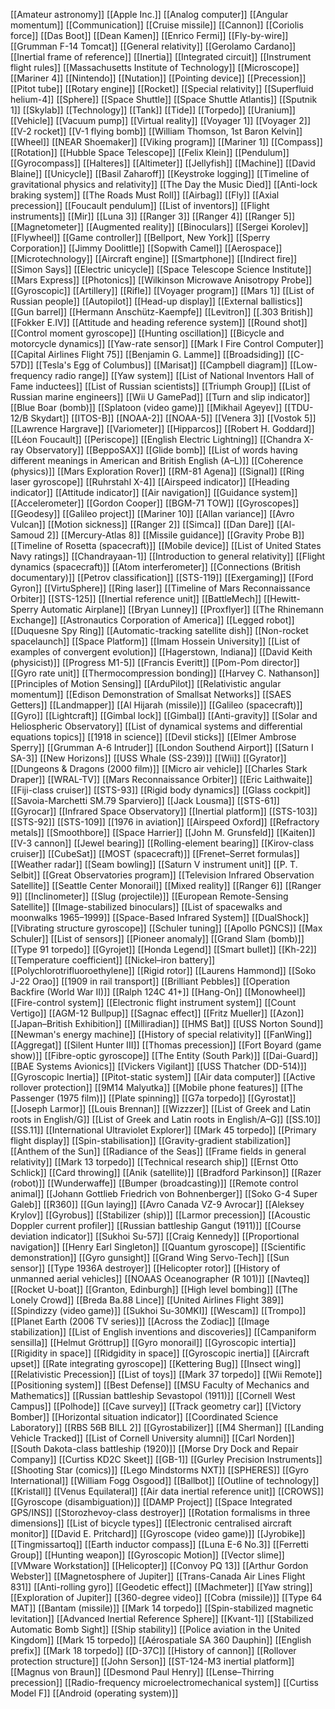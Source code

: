 [[Amateur astronomy]]
[[Apple Inc.]]
[[Analog computer]]
[[Angular momentum]]
[[Communication]]
[[Cruise missile]]
[[Cannon]]
[[Coriolis force]]
[[Das Boot]]
[[Dean Kamen]]
[[Enrico Fermi]]
[[Fly-by-wire]]
[[Grumman F-14 Tomcat]]
[[General relativity]]
[[Gerolamo Cardano]]
[[Inertial frame of reference]]
[[Inertia]]
[[Integrated circuit]]
[[Instrument flight rules]]
[[Massachusetts Institute of Technology]]
[[Microscope]]
[[Mariner 4]]
[[Nintendo]]
[[Nutation]]
[[Pointing device]]
[[Precession]]
[[Pitot tube]]
[[Rotary engine]]
[[Rocket]]
[[Special relativity]]
[[Superfluid helium-4]]
[[Sphere]]
[[Space Shuttle]]
[[Space Shuttle Atlantis]]
[[Sputnik 1]]
[[Skylab]]
[[Technology]]
[[Tank]]
[[Tide]]
[[Torpedo]]
[[Uranium]]
[[Vehicle]]
[[Vacuum pump]]
[[Virtual reality]]
[[Voyager 1]]
[[Voyager 2]]
[[V-2 rocket]]
[[V-1 flying bomb]]
[[William Thomson, 1st Baron Kelvin]]
[[Wheel]]
[[NEAR Shoemaker]]
[[Viking program]]
[[Mariner 1]]
[[Compass]]
[[Rotation]]
[[Hubble Space Telescope]]
[[Felix Klein]]
[[Pendulum]]
[[Gyrocompass]]
[[Halteres]]
[[Altimeter]]
[[Jellyfish]]
[[Machine]]
[[David Blaine]]
[[Unicycle]]
[[Basil Zaharoff]]
[[Keystroke logging]]
[[Timeline of gravitational physics and relativity]]
[[The Day the Music Died]]
[[Anti-lock braking system]]
[[The Roads Must Roll]]
[[Airbag]]
[[Fly]]
[[Axial precession]]
[[Foucault pendulum]]
[[List of inventors]]
[[Flight instruments]]
[[Mir]]
[[Luna 3]]
[[Ranger 3]]
[[Ranger 4]]
[[Ranger 5]]
[[Magnetometer]]
[[Augmented reality]]
[[Binoculars]]
[[Sergei Korolev]]
[[Flywheel]]
[[Game controller]]
[[Bellport, New York]]
[[Sperry Corporation]]
[[Jimmy Doolittle]]
[[Sopwith Camel]]
[[Aerospace]]
[[Microtechnology]]
[[Aircraft engine]]
[[Smartphone]]
[[Indirect fire]]
[[Simon Says]]
[[Electric unicycle]]
[[Space Telescope Science Institute]]
[[Mars Express]]
[[Photonics]]
[[Wilkinson Microwave Anisotropy Probe]]
[[Gyroscopic]]
[[Artillery]]
[[Rifle]]
[[Voyager program]]
[[Mars 1]]
[[List of Russian people]]
[[Autopilot]]
[[Head-up display]]
[[External ballistics]]
[[Gun barrel]]
[[Hermann Anschütz-Kaempfe]]
[[Levitron]]
[[.303 British]]
[[Fokker E.IV]]
[[Attitude and heading reference system]]
[[Round shot]]
[[Control moment gyroscope]]
[[Hunting oscillation]]
[[Bicycle and motorcycle dynamics]]
[[Yaw-rate sensor]]
[[Mark I Fire Control Computer]]
[[Capital Airlines Flight 75]]
[[Benjamin G. Lamme]]
[[Broadsiding]]
[[C-57D]]
[[Tesla's Egg of Columbus]]
[[Marisat]]
[[Campbell diagram]]
[[Low-frequency radio range]]
[[Yaw system]]
[[List of National Inventors Hall of Fame inductees]]
[[List of Russian scientists]]
[[Triumph Group]]
[[List of Russian marine engineers]]
[[Wii U GamePad]]
[[Turn and slip indicator]]
[[Blue Boar (bomb)]]
[[Splatoon (video game)]]
[[Mikhail Ageyev]]
[[TDU-12/B Skydart]]
[[ITOS-B]]
[[NOAA-2]]
[[NOAA-5]]
[[Venera 3]]
[[Vostok 5]]
[[Lawrence Hargrave]]
[[Variometer]]
[[Hipparcos]]
[[Robert H. Goddard]]
[[Léon Foucault]]
[[Periscope]]
[[English Electric Lightning]]
[[Chandra X-ray Observatory]]
[[BeppoSAX]]
[[Glide bomb]]
[[List of words having different meanings in American and British English (A–L)]]
[[Coherence (physics)]]
[[Mars Exploration Rover]]
[[RM-81 Agena]]
[[Signal]]
[[Ring laser gyroscope]]
[[Ruhrstahl X-4]]
[[Airspeed indicator]]
[[Heading indicator]]
[[Attitude indicator]]
[[Air navigation]]
[[Guidance system]]
[[Accelerometer]]
[[Gordon Cooper]]
[[BGM-71 TOW]]
[[Gyroscopes]]
[[Geodesy]]
[[Galileo project]]
[[Mariner 10]]
[[Allan variance]]
[[Avro Vulcan]]
[[Motion sickness]]
[[Ranger 2]]
[[Simca]]
[[Dan Dare]]
[[Al-Samoud 2]]
[[Mercury-Atlas 8]]
[[Missile guidance]]
[[Gravity Probe B]]
[[Timeline of Rosetta (spacecraft)]]
[[Mobile device]]
[[List of United States Navy ratings]]
[[Chandrayaan-1]]
[[Introduction to general relativity]]
[[Flight dynamics (spacecraft)]]
[[Atom interferometer]]
[[Connections (British documentary)]]
[[Petrov classification]]
[[STS-119]]
[[Exergaming]]
[[Ford Gyron]]
[[VirtuSphere]]
[[Ring laser]]
[[Timeline of Mars Reconnaissance Orbiter]]
[[STS-125]]
[[Inertial reference unit]]
[[BattleMech]]
[[Hewitt-Sperry Automatic Airplane]]
[[Bryan Lunney]]
[[Proxflyer]]
[[The Rhinemann Exchange]]
[[Astronautics Corporation of America]]
[[Legged robot]]
[[Duquesne Spy Ring]]
[[Automatic-tracking satellite dish]]
[[Non-rocket spacelaunch]]
[[Space Platform]]
[[Imam Hossein University]]
[[List of examples of convergent evolution]]
[[Hagerstown, Indiana]]
[[David Keith (physicist)]]
[[Progress M1-5]]
[[Francis Everitt]]
[[Pom-Pom director]]
[[Gyro rate unit]]
[[Thermocompression bonding]]
[[Harvey C. Nathanson]]
[[Principles of Motion Sensing]]
[[ArduPilot]]
[[Relativistic angular momentum]]
[[Edison Demonstration of Smallsat Networks]]
[[SAES Getters]]
[[Landmapper]]
[[Al Hijarah (missile)]]
[[Galileo (spacecraft)]]
[[Gyro]]
[[Lightcraft]]
[[Gimbal lock]]
[[Gimbal]]
[[Anti-gravity]]
[[Solar and Heliospheric Observatory]]
[[List of dynamical systems and differential equations topics]]
[[1918 in science]]
[[Devil sticks]]
[[Elmer Ambrose Sperry]]
[[Grumman A-6 Intruder]]
[[London Southend Airport]]
[[Saturn I SA-3]]
[[New Horizons]]
[[USS Whale (SS-239)]]
[[Wii]]
[[Gyrator]]
[[Dungeons & Dragons (2000 film)]]
[[Micro air vehicle]]
[[Charles Stark Draper]]
[[WRAL-TV]]
[[Mars Reconnaissance Orbiter]]
[[Eric Laithwaite]]
[[Fiji-class cruiser]]
[[STS-93]]
[[Rigid body dynamics]]
[[Glass cockpit]]
[[Savoia-Marchetti SM.79 Sparviero]]
[[Jack Lousma]]
[[STS-61]]
[[Gyrocar]]
[[Infrared Space Observatory]]
[[Inertial platform]]
[[STS-103]]
[[STS-92]]
[[STS-109]]
[[1976 in aviation]]
[[Airspeed Oxford]]
[[Refractory metals]]
[[Smoothbore]]
[[Space Harrier]]
[[John M. Grunsfeld]]
[[Kaiten]]
[[V-3 cannon]]
[[Jewel bearing]]
[[Rolling-element bearing]]
[[Kirov-class cruiser]]
[[CubeSat]]
[[MOST (spacecraft)]]
[[Frenet–Serret formulas]]
[[Weather radar]]
[[Seam bowling]]
[[Saturn V instrument unit]]
[[P. T. Selbit]]
[[Great Observatories program]]
[[Television Infrared Observation Satellite]]
[[Seattle Center Monorail]]
[[Mixed reality]]
[[Ranger 6]]
[[Ranger 9]]
[[Inclinometer]]
[[Slug (projectile)]]
[[European Remote-Sensing Satellite]]
[[Image-stabilized binoculars]]
[[List of spacewalks and moonwalks 1965–1999]]
[[Space-Based Infrared System]]
[[DualShock]]
[[Vibrating structure gyroscope]]
[[Schuler tuning]]
[[Apollo PGNCS]]
[[Max Schuler]]
[[List of sensors]]
[[Pioneer anomaly]]
[[Grand Slam (bomb)]]
[[Type 91 torpedo]]
[[Gyrojet]]
[[Honda Legend]]
[[Smart bullet]]
[[Kh-22]]
[[Temperature coefficient]]
[[Nickel–iron battery]]
[[Polychlorotrifluoroethylene]]
[[Rigid rotor]]
[[Laurens Hammond]]
[[Soko J-22 Orao]]
[[1909 in rail transport]]
[[Brilliant Pebbles]]
[[Operation Backfire (World War II)]]
[[Ralph 124C 41+]]
[[Hang-On]]
[[Monowheel]]
[[Fire-control system]]
[[Electronic flight instrument system]]
[[Count Vertigo]]
[[AGM-12 Bullpup]]
[[Sagnac effect]]
[[Fritz Mueller]]
[[Azon]]
[[Japan–British Exhibition]]
[[Milliradian]]
[[HMS Bat]]
[[USS Norton Sound]]
[[Newman's energy machine]]
[[History of special relativity]]
[[FanWing]]
[[Aggregat]]
[[Silent Hunter III]]
[[Thomas precession]]
[[Fort Boyard (game show)]]
[[Fibre-optic gyroscope]]
[[The Entity (South Park)]]
[[Dai-Guard]]
[[BAE Systems Avionics]]
[[Vickers Vigilant]]
[[USS Thatcher (DD-514)]]
[[Gyroscopic Inertia]]
[[Pitot-static system]]
[[Air data computer]]
[[Active rollover protection]]
[[9M14 Malyutka]]
[[Mobile phone features]]
[[The Passenger (1975 film)]]
[[Plate spinning]]
[[G7a torpedo]]
[[Gyrostat]]
[[Joseph Larmor]]
[[Louis Brennan]]
[[Wizzzer]]
[[List of Greek and Latin roots in English/G]]
[[List of Greek and Latin roots in English/A–G]]
[[SS.10]]
[[SS.11]]
[[International Ultraviolet Explorer]]
[[Mark 45 torpedo]]
[[Primary flight display]]
[[Spin-stabilisation]]
[[Gravity-gradient stabilization]]
[[Anthem of the Sun]]
[[Radiance of the Seas]]
[[Frame fields in general relativity]]
[[Mark 13 torpedo]]
[[Technical research ship]]
[[Ernst Otto Schlick]]
[[Card throwing]]
[[Anik (satellite)]]
[[Bradford Parkinson]]
[[Razer (robot)]]
[[Wunderwaffe]]
[[Bumper (broadcasting)]]
[[Remote control animal]]
[[Johann Gottlieb Friedrich von Bohnenberger]]
[[Soko G-4 Super Galeb]]
[[R360]]
[[Gun laying]]
[[Avro Canada VZ-9 Avrocar]]
[[Aleksey Krylov]]
[[Gyrobus]]
[[Stabilizer (ship)]]
[[Larmor precession]]
[[Acoustic Doppler current profiler]]
[[Russian battleship Gangut (1911)]]
[[Course deviation indicator]]
[[Sukhoi Su-57]]
[[Craig Kennedy]]
[[Proportional navigation]]
[[Henry Earl Singleton]]
[[Quantum gyroscope]]
[[Scientific demonstration]]
[[Gyro gunsight]]
[[Grand Wing Servo-Tech]]
[[Sun sensor]]
[[Type 1936A destroyer]]
[[Helicopter rotor]]
[[History of unmanned aerial vehicles]]
[[NOAAS Oceanographer (R 101)]]
[[Navteq]]
[[Rocket U-boat]]
[[Granton, Edinburgh]]
[[High level bombing]]
[[The Lonely Crowd]]
[[Breda Ba.88 Lince]]
[[United Airlines Flight 389]]
[[Spindizzy (video game)]]
[[Sukhoi Su-30MKI]]
[[Wescam]]
[[Trompo]]
[[Planet Earth (2006 TV series)]]
[[Across the Zodiac]]
[[Image stabilization]]
[[List of English inventions and discoveries]]
[[Campaniform sensilla]]
[[Helmut Gröttrup]]
[[Gyro monorail]]
[[Gyroscopic intertia]]
[[Rigidity in space]]
[[Ridgidity in space]]
[[Gyroscopic inertia]]
[[Aircraft upset]]
[[Rate integrating gyroscope]]
[[Kettering Bug]]
[[Insect wing]]
[[Relativistic Precession]]
[[List of toys]]
[[Mark 37 torpedo]]
[[Wii Remote]]
[[Positioning system]]
[[Best Defense]]
[[MSU Faculty of Mechanics and Mathematics]]
[[Russian battleship Sevastopol (1911)]]
[[Cornell West Campus]]
[[Polhode]]
[[Cave survey]]
[[Track geometry car]]
[[Victory Bomber]]
[[Horizontal situation indicator]]
[[Coordinated Science Laboratory]]
[[RBS 56B BILL 2]]
[[Gyrostabilizer]]
[[M4 Sherman]]
[[Landing Vehicle Tracked]]
[[List of Cornell University alumni]]
[[Carl Norden]]
[[South Dakota-class battleship (1920)]]
[[Morse Dry Dock and Repair Company]]
[[Curtiss KD2C Skeet]]
[[GB-1]]
[[Gurley Precision Instruments]]
[[Shooting Star (comics)]]
[[Lego Mindstorms NXT]]
[[SPHERES]]
[[Gyro International]]
[[William Fogg Osgood]]
[[Ballbot]]
[[Outline of technology]]
[[Kristall]]
[[Venus Equilateral]]
[[Air data inertial reference unit]]
[[CROWS]]
[[Gyroscope (disambiguation)]]
[[DAMP Project]]
[[Space Integrated GPS/INS]]
[[Storozhevoy-class destroyer]]
[[Rotation formalisms in three dimensions]]
[[List of bicycle types]]
[[Electronic centralised aircraft monitor]]
[[David E. Pritchard]]
[[Gyroscope (video game)]]
[[Jyrobike]]
[[Tingmissartoq]]
[[Earth inductor compass]]
[[Luna E-6 No.3]]
[[Ferretti Group]]
[[Hunting weapon]]
[[Gyroscopic Motion]]
[[Vector slime]]
[[VMware Workstation]]
[[Helicopter]]
[[Convoy PQ 13]]
[[Arthur Gordon Webster]]
[[Magnetosphere of Jupiter]]
[[Trans-Canada Air Lines Flight 831]]
[[Anti-rolling gyro]]
[[Geodetic effect]]
[[Machmeter]]
[[Yaw string]]
[[Exploration of Jupiter]]
[[360-degree video]]
[[Cobra (missile)]]
[[Type 64 MAT]]
[[Bantam (missile)]]
[[Mark 14 torpedo]]
[[Spin-stabilized magnetic levitation]]
[[Advanced Inertial Reference Sphere]]
[[Kvant-1]]
[[Stabilized Automatic Bomb Sight]]
[[Ship stability]]
[[Police aviation in the United Kingdom]]
[[Mark 15 torpedo]]
[[Aérospatiale SA 360 Dauphin]]
[[English prefix]]
[[Mark 18 torpedo]]
[[D-37C]]
[[History of cannon]]
[[Rollover protection structure]]
[[John Serson]]
[[ST-124-M3 inertial platform]]
[[Magnus von Braun]]
[[Desmond Paul Henry]]
[[Lense–Thirring precession]]
[[Radio-frequency microelectromechanical system]]
[[Curtiss Model F]]
[[Android (operating system)]]
